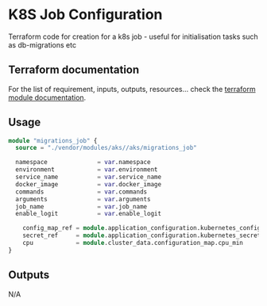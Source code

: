 # K8S Job Configuration

Terraform code for creation for a k8s job - useful for initialisation tasks such as db-migrations etc

## Terraform documentation
For the list of requirement, inputs, outputs, resources... check the [terraform module documentation](tfdocs.md).

## Usage

```terraform
module "migrations_job" {
  source = "./vendor/modules/aks//aks/migrations_job"

  namespace              = var.namespace
  environment            = var.environment
  service_name           = var.service_name
  docker_image           = var.docker_image
  commands               = var.commands
  arguments              = var.arguments
  job_name               = var.job_name
  enable_logit           = var.enable_logit

    config_map_ref = module.application_configuration.kubernetes_config_map_name
    secret_ref     = module.application_configuration.kubernetes_secret_name
    cpu            = module.cluster_data.configuration_map.cpu_min
}
```

## Outputs

N/A